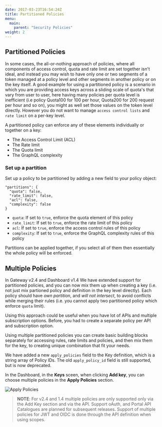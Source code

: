 ```yaml
---
date: 2017-03-23T16:54:24Z
title: Partitioned Policies
menu:
  main:
    parent: "Security Policies"
weight: 2 
---
```


## <a name="partion"></a>Partitioned Policies

In some cases, the all-or-nothing approach of policies, where all components of access control, quota and rate limit are set together isn't ideal, and instead you may wish to have only one or two segments of a token managed at a policy level and other segments in another policy or on the key itself. 
A good example for using a partitioned policy is a scenario in which you are providing access keys across a sliding scale of quota's that vary from user to user, here having many policies per quota level is inefficient (i.e policy Quota100 for 100 per hour, Quota200 for 200 request per hour and so on), you might as well set those values on the token level directly. However you do not want to manage `access control lists` and `rate limit` on a per-key level.

A partitioned policy can enforce any of these elements individually or together on a key:

*   The Access Control Limit (ACL)
*   The Rate limit
*   The Quota limit
*   The GraphQL complexity

### Set up a partition

Set up a policy to be partitioned by adding a new field to your policy object:

```{.json}
"partitions": {
  "quota": false,
  "rate_limit": false,
  "acl": false,
  "complexity": false
}
```

*   `quota`: If set to `true`, enforce the quota element of this policy
*   `rate_limit`: If set to `true`, enforce the rate limit of this policy
*   `acl`: If set to `true`, enforce the access control rules of this policy
*   `complexity`: If set to `true`, enforce the GraphQL complexity rules of this policy

Partitions can be applied together, if you select all of them then essentially the whole policy will be enforced.

## <a name="multiple"></a>Multiple Policies

In Gateway v2.4 and Dashboard v1.4 We have extended support for partitioned policies, and you can now mix them up when creating a key (i.e. not just mix partioned policy and definition in the key level directly). Each policy should have *own partition*, and *will not intersect*, to avoid conflicts while merging their rules (i.e. you cannot apply two partitioned policy which enforce `quota` limit). 
 
Using this approach could be useful when you have lot of APIs and multiple subscription options. Before, you had to create a separate policy per API and subscription option. 
 
Using multiple partitioned policies you can create basic building blocks separately for accessing rules, rate limits and policies, and then mix them for the key, to creating unique combination that fit your needs. 
 
We have added a new `apply_policies` field to the Key definition, which is a string array of Policy IDs. The old `apply_policy_id` field is still supported, but is now deprecated.

In the Dashboard, in the **Keys** sceen, when clicking **Add key**, you can choose multiple policies in the **Apply Policies** section.

![Apply Policies](/docs/img/dashboard/system-management/add_key_apply_policies.png)


> **NOTE**: For v2.4 and 1.4 multiple policies are only supported only via the Add Key section and via the API. 
Support oAuth, and Portal API Catalogues are planned for subsequent releases.
Support of multiple policies for JWT and OIDC is done through the API definition when using scopes.
